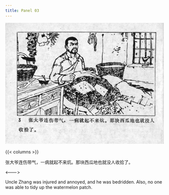 ```yaml
---
title: Panel 03
---
```


![niqiu page](./../../../images/niqiu/seifert0397_nqkg_0007_003.jpg)

{{< columns >}}

张大爷连伤带气，一病就起不来炕。那块西瓜地也就没人收拾了。

<--->

Uncle Zhang was injured and annoyed, and he was bedridden. Also, no one was able to tidy up the watermelon patch.
